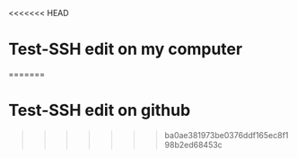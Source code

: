 <<<<<<< HEAD
# Test-SSH edit on my computer
=======
# Test-SSH edit on github
>>>>>>> ba0ae381973be0376ddf165ec8f198b2ed68453c
